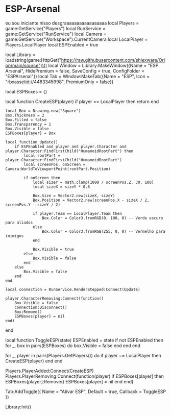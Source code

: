 # ESP-Arsenal
eu sou iniciante nisso desgraaaaaaaaaaaaaaaaa
local Players = game:GetService("Players")
local RunService = game:GetService("RunService")
local Camera = game:GetService("Workspace").CurrentCamera
local LocalPlayer = Players.LocalPlayer
local ESPEnabled = true

local Library = loadstring(game:HttpGet("https://raw.githubusercontent.com/shlexware/Orion/main/source"))()
local Window = Library:MakeWindow({Name = "ESP Arsenal", HidePremium = false, SaveConfig = true, ConfigFolder = "ESPArsenal"})
local Tab = Window:MakeTab({Name = "ESP", Icon = "rbxassetid://4483345998", PremiumOnly = false})

local ESPBoxes = {}

local function CreateESP(player)
    if player == LocalPlayer then return end
    
    local Box = Drawing.new("Square")
    Box.Thickness = 2
    Box.Filled = false
    Box.Transparency = 1
    Box.Visible = false
    ESPBoxes[player] = Box
    
    local function Update()
        if ESPEnabled and player and player.Character and player.Character:FindFirstChild("HumanoidRootPart") then
            local rootPart = player.Character:FindFirstChild("HumanoidRootPart")
            local screenPos, onScreen = Camera:WorldToViewportPoint(rootPart.Position)
            
            if onScreen then
                local sizeY = math.clamp(1000 / screenPos.Z, 30, 100)
                local sizeX = sizeY * 0.6
                
                Box.Size = Vector2.new(sizeX, sizeY)
                Box.Position = Vector2.new(screenPos.X - sizeX / 2, screenPos.Y - sizeY / 2)
                
                if player.Team == LocalPlayer.Team then
                    Box.Color = Color3.fromRGB(0, 100, 0) -- Verde escuro para aliados
                else
                    Box.Color = Color3.fromRGB(255, 0, 0) -- Vermelho para inimigos
                end
                
                Box.Visible = true
            else
                Box.Visible = false
            end
        else
            Box.Visible = false
        end
    end
    
    local connection = RunService.RenderStepped:Connect(Update)
    
    player.CharacterRemoving:Connect(function()
        Box.Visible = false
        connection:Disconnect()
        Box:Remove()
        ESPBoxes[player] = nil
    end)
end

local function ToggleESP(state)
    ESPEnabled = state
    if not ESPEnabled then
        for _, box in pairs(ESPBoxes) do
            box.Visible = false
        end
    end
end

for _, player in pairs(Players:GetPlayers()) do
    if player ~= LocalPlayer then
        CreateESP(player)
    end
end

Players.PlayerAdded:Connect(CreateESP)
Players.PlayerRemoving:Connect(function(player)
    if ESPBoxes[player] then
        ESPBoxes[player]:Remove()
        ESPBoxes[player] = nil
    end
end)

Tab:AddToggle({
    Name = "Ativar ESP",
    Default = true,
    Callback = ToggleESP
})

Library:Init()
